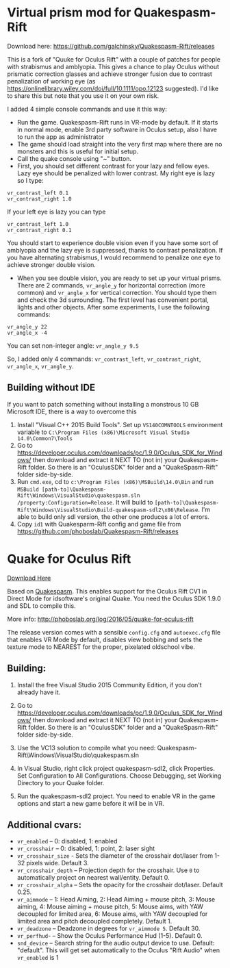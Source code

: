 # Virtual prism mod for Quakespasm-Rift

Download here: https://github.com/galchinsky/Quakespasm-Rift/releases

This is a fork of "Quuke for Oculus Rift" with a couple of patches for people with strabismus and amblyopia. This gives a chance to play Oculus without prismatic correction glasses and achieve stronger fusion due to contrast penalization of working eye (as https://onlinelibrary.wiley.com/doi/full/10.1111/opo.12123 suggested). I'd like to share this but note that you use it on your own risk.

I added 4 simple console commands and use it this way:

* Run the game. Quakespasm-Rift runs in VR-mode by default. If it starts in normal mode, enable 3rd party software in Oculus setup, also I have to run the app as administrator
* The game should load straight into the very first map where there are no monsters and this is useful for initial setup.
* Call the quake console using "~" button.
* First, you should set different contrast for your lazy and fellow eyes. Lazy eye should be penalized with lower contrast. My right eye is lazy so I type:

```
vr_contrast_left 0.1
vr_contrast_right 1.0
```

If your left eye is lazy you can type

```
vr_contrast_left 1.0
vr_contrast_right 0.1
```

You should start to experience double vision even if you have some sort of amblyopia and the lazy eye is suppressed, thanks to contrast penalization. If you have alternating strabismus, I would recommend to penalize one eye to achieve stronger double vision.

* When you see double vision, you are ready to set up your virtual prisms. There are 2 commands, `vr_angle_y` for horizontal correction (more common) and `vr_angle_x` for vertical correction. You should type them and check the 3d surrounding. The first level has convenient portal, lights and other objects. After some experiments, I use the following commands:

```
vr_angle_y 22
vr_angle_x -4
```

You can set non-integer angle: `vr_angle_y 9.5`

So, I added only 4 commands: `vr_contrast_left`, `vr_contrast_right`, `vr_angle_x`, `vr_angle_y`.

## Building without IDE

If you want to patch something without installing a monstrous 10 GB Microsoft IDE, there is a way to overcome this

1. Install "Visual C++ 2015 Build Tools". Set up `VS140COMNTOOLS` environment variable to `C:\Program Files (x86)\Microsoft Visual Studio 14.0\Common7\Tools`
2. Go to https://developer.oculus.com/downloads/pc/1.9.0/Oculus_SDK_for_Windows/ then download and extract it NEXT TO (not in) your Quakespasm-Rift folder. So there is an "OculusSDK" folder and a "QuakeSpasm-Rift" folder side-by-side.
2. Run `cmd.exe`, cd to `c:\Program Files (x86)\MSBuild\14.0\Bin` and run `MSBuild [path-to]\Quakespasm-Rift\Windows\VisualStudio\quakespasm.sln /property:Configuration=Release`. It will build to `[path-to]\Quakespasm-Rift\Windows\VisualStudio\Build-quakespasm-sdl2\x86\Release`. I'm able to build only sdl version, the other one produces a lot of errors.
3. Copy `id1` with Quakesparm-Rift config and game file from https://github.com/phoboslab/Quakespasm-Rift/releases 

# Quake for Oculus Rift

[Download Here](https://github.com/phoboslab/Quakespasm-Rift/releases)

Based on [Quakespasm](http://quakespasm.sourceforge.net/). This enables support for the Oculus Rift CV1 in Direct Mode for idsoftware's original Quake. You need the Oculus SDK 1.9.0 and SDL to compile this.

More info: http://phoboslab.org/log/2016/05/quake-for-oculus-rift

The release version comes with a sensible `config.cfg` and `autoexec.cfg` file that enables VR Mode by default, disables view bobbing and sets the texture mode to NEAREST for the proper, pixelated oldschool vibe.

## Building:

1. Install the free Visual Studio 2015 Community Edition, if you don't already have it.

2. Go to https://developer.oculus.com/downloads/pc/1.9.0/Oculus_SDK_for_Windows/ then download and extract it NEXT TO (not in) your Quakespasm-Rift folder. So there is an "OculusSDK" folder and a "QuakeSpasm-Rift" folder side-by-side.

3. Use the VC13 solution to compile what you need:
	Quakespasm-Rift\Windows\VisualStudio\quakespasm.sln
	
4. In Visual Studio, right click project quakespasm-sdl2, click Properties. Set Configuration to All Configurations. Choose Debugging, set Working Directory to your Quake folder.

5. Run the quakespasm-sdl2 project. You need to enable VR in the game options and start a new game before it will be in VR.

## Additional cvars:
- `vr_enabled` – 0: disabled, 1: enabled
- `vr_crosshair` – 0: disabled, 1: point, 2: laser sight
- `vr_crosshair_size` - Sets the diameter of the crosshair dot/laser from 1-32 pixels wide. Default 3.
- `vr_crosshair_depth` – Projection depth for the crosshair. Use `0` to automatically project on nearest wall/entity. Default 0.
- `vr_crosshair_alpha` – Sets the opacity for the crosshair dot/laser. Default 0.25.
- `vr_aimmode` – 1: Head Aiming, 2: Head Aiming + mouse pitch, 3: Mouse aiming, 4: Mouse aiming + mouse pitch, 5: Mouse aims, with YAW decoupled for limited area, 6: Mouse aims, with YAW decoupled for limited area and pitch decoupled completely. Default 1.
- `vr_deadzone` – Deadzone in degrees for `vr_aimmode 5`. Default 30.
- `vr_perfhud`- – Show the Oculus Performance Hud (1-5). Default 0.
- `snd_device` – Search string for the audio output device to use. Default: "default". This will get set automatically to the Oculus "Rift Audio" when `vr_enabled` is 1
